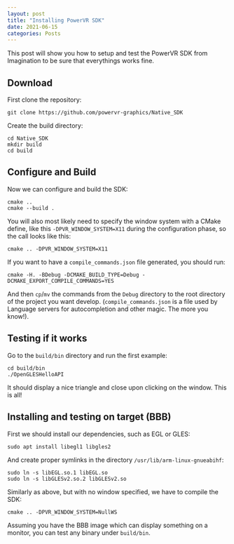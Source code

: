 ```yaml
---
layout: post
title: "Installing PowerVR SDK"
date: 2021-06-15
categories: Posts
---
```


This post will show you how to setup and test the PowerVR SDK from Imagination to be sure that everythings works fine.

## Download

First clone the repository:
```
git clone https://github.com/powervr-graphics/Native_SDK
```
Create the build directory:
```
cd Native_SDK
mkdir build
cd build
```

## Configure and Build
Now we can configure and build the SDK:
```
cmake ..
cmake --build .
```

You will also most likely need to specify the window system with a CMake define, like this `-DPVR_WINDOW_SYSTEM=X11` during the configuration phase, so the call looks like this:
```
cmake .. -DPVR_WINDOW_SYSTEM=X11
```

If you want to have a `compile_commands.json` file generated, you should run:
```
cmake -H. -BDebug -DCMAKE_BUILD_TYPE=Debug -DCMAKE_EXPORT_COMPILE_COMMANDS=YES
```
And then `cp`/`mv` the commands from the `Debug` directory to the root directory of the project you want develop. (`compile_commands.json` is a file used by Language servers for autocompletion and other magic. The more you know!).

## Testing if it works
Go to the `build/bin` directory and run the first example:
```
cd build/bin
./OpenGLESHelloAPI
```

It should display a nice triangle and close upon clicking on the window. This is all!

## Installing and testing on target (BBB)
First we should install our dependencies, such as EGL or GLES:
```
sudo apt install libegl1 libgles2
```
And create proper symlinks in the directory `/usr/lib/arm-linux-gnueabihf`:
```
sudo ln -s libEGL.so.1 libEGL.so
sudo ln -s libGLESv2.so.2 libGLESv2.so
```

Similarly as above, but with no window specified, we have to compile the SDK:
```
cmake .. -DPVR_WINDOW_SYSTEM=NullWS
```
Assuming you have the BBB image which can display something on a monitor, you can test any binary under `build/bin`.
